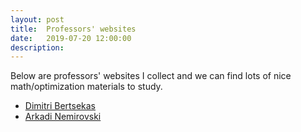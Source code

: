 ```yaml
---
layout: post
title:  Professors' websites
date:   2019-07-20 12:00:00
description:
---
```


Below are professors' websites I collect and we can find lots of nice math/optimization materials to study.

<ul>
    <li><a href="http://www.mit.edu/~dimitrib/home.html" target="_blank">Dimitri Bertsekas</a></li>
    <li><a href="https://www2.isye.gatech.edu/~nemirovs/" target="_blank">Arkadi Nemirovski</a></li>
</ul>

